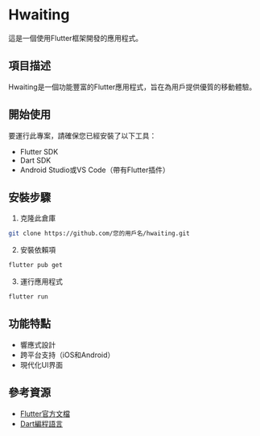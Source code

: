 # Hwaiting

這是一個使用Flutter框架開發的應用程式。

## 項目描述

Hwaiting是一個功能豐富的Flutter應用程式，旨在為用戶提供優質的移動體驗。

## 開始使用

要運行此專案，請確保您已經安裝了以下工具：

- Flutter SDK
- Dart SDK
- Android Studio或VS Code（帶有Flutter插件）

## 安裝步驟

1. 克隆此倉庫
```bash
git clone https://github.com/您的用戶名/hwaiting.git
```

2. 安裝依賴項
```bash
flutter pub get
```

3. 運行應用程式
```bash
flutter run
```

## 功能特點

- 響應式設計
- 跨平台支持（iOS和Android）
- 現代化UI界面

## 參考資源

- [Flutter官方文檔](https://docs.flutter.dev/)
- [Dart編程語言](https://dart.dev/guides)
